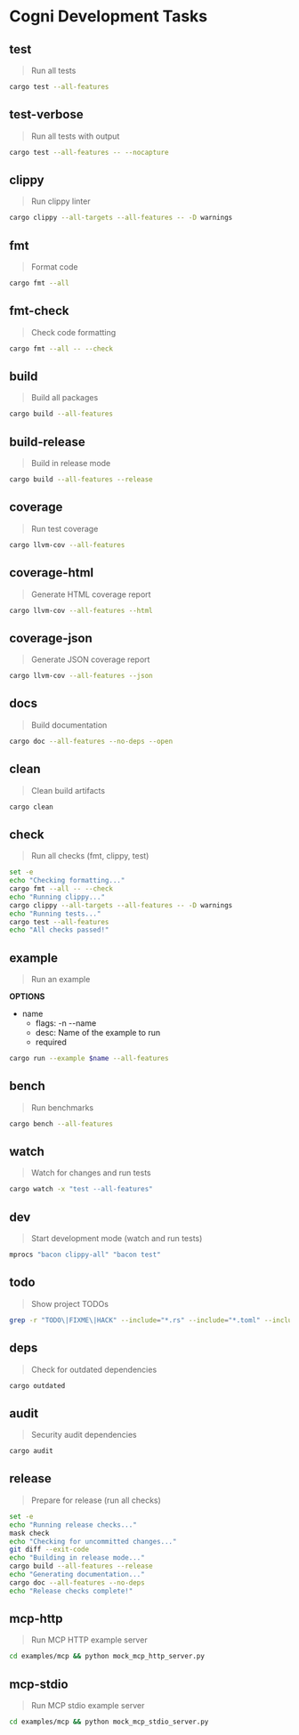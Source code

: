 # Cogni Development Tasks

<!-- A task runner for the Cogni project -->

## test

> Run all tests

```bash
cargo test --all-features
```

## test-verbose

> Run all tests with output

```bash
cargo test --all-features -- --nocapture
```

## clippy

> Run clippy linter

```bash
cargo clippy --all-targets --all-features -- -D warnings
```

## fmt

> Format code

```bash
cargo fmt --all
```

## fmt-check

> Check code formatting

```bash
cargo fmt --all -- --check
```

## build

> Build all packages

```bash
cargo build --all-features
```

## build-release

> Build in release mode

```bash
cargo build --all-features --release
```

## coverage

> Run test coverage

```bash
cargo llvm-cov --all-features
```

## coverage-html

> Generate HTML coverage report

```bash
cargo llvm-cov --all-features --html
```

## coverage-json

> Generate JSON coverage report

```bash
cargo llvm-cov --all-features --json
```

## docs

> Build documentation

```bash
cargo doc --all-features --no-deps --open
```

## clean

> Clean build artifacts

```bash
cargo clean
```

## check

> Run all checks (fmt, clippy, test)

```bash
set -e
echo "Checking formatting..."
cargo fmt --all -- --check
echo "Running clippy..."
cargo clippy --all-targets --all-features -- -D warnings
echo "Running tests..."
cargo test --all-features
echo "All checks passed!"
```

## example

> Run an example

**OPTIONS**
* name
  * flags: -n --name
  * desc: Name of the example to run
  * required

```bash
cargo run --example $name --all-features
```

## bench

> Run benchmarks

```bash
cargo bench --all-features
```

## watch

> Watch for changes and run tests

```bash
cargo watch -x "test --all-features"
```

## dev

> Start development mode (watch and run tests)

```bash
mprocs "bacon clippy-all" "bacon test"
```

## todo

> Show project TODOs

```bash
grep -r "TODO\|FIXME\|HACK" --include="*.rs" --include="*.toml" --include="*.md" . | grep -v target | grep -v .git
```

## deps

> Check for outdated dependencies

```bash
cargo outdated
```

## audit

> Security audit dependencies

```bash
cargo audit
```

## release

> Prepare for release (run all checks)

```bash
set -e
echo "Running release checks..."
mask check
echo "Checking for uncommitted changes..."
git diff --exit-code
echo "Building in release mode..."
cargo build --all-features --release
echo "Generating documentation..."
cargo doc --all-features --no-deps
echo "Release checks complete!"
```

## mcp-http

> Run MCP HTTP example server

```bash
cd examples/mcp && python mock_mcp_http_server.py
```

## mcp-stdio

> Run MCP stdio example server

```bash
cd examples/mcp && python mock_mcp_stdio_server.py
```
